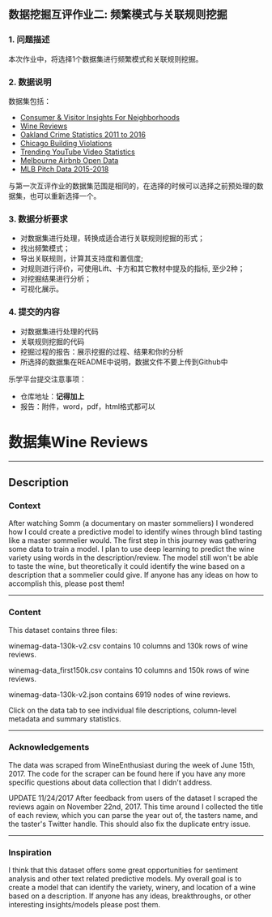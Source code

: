 ## 数据挖掘互评作业二: 频繁模式与关联规则挖掘

### 1. 问题描述

本次作业中，将选择1个数据集进行频繁模式和关联规则挖掘。

### 2. 数据说明

数据集包括：

- [Consumer & Visitor Insights For Neighborhoods](https://www.kaggle.com/safegraph/visit-patterns-by-census-block-group)
- [Wine Reviews](https://www.kaggle.com/zynicide/wine-reviews)
- [Oakland Crime Statistics 2011 to 2016](https://www.kaggle.com/cityofoakland/oakland-crime-statistics-2011-to-2016)
- [Chicago Building Violations](https://www.kaggle.com/chicago/chicago-building-violations)
- [Trending YouTube Video Statistics](https://www.kaggle.com/datasnaek/youtube-new)
- [Melbourne Airbnb Open Data](https://www.kaggle.com/tylerx/melbourne-airbnb-open-data)
- [MLB Pitch Data 2015-2018](https://www.kaggle.com/pschale/mlb-pitch-data-20152018)

与第一次互评作业的数据集范围是相同的，在选择的时候可以选择之前预处理的数据集，也可以重新选择一个。

### 3. 数据分析要求

- 对数据集进行处理，转换成适合进行关联规则挖掘的形式；
- 找出频繁模式；
- 导出关联规则，计算其支持度和置信度;
- 对规则进行评价，可使用Lift、卡方和其它教材中提及的指标, 至少2种；
- 对挖掘结果进行分析；
- 可视化展示。

### 4. 提交的内容

- 对数据集进行处理的代码
- 关联规则挖掘的代码
- 挖掘过程的报告：展示挖掘的过程、结果和你的分析
- 所选择的数据集在README中说明，数据文件不要上传到Github中

乐学平台提交注意事项：

- 仓库地址：**记得加上**
- 报告：附件，word，pdf，html格式都可以

# 数据集Wine Reviews

------

## Description

### Context

After watching Somm (a documentary on master sommeliers) I wondered how I could create a predictive model to identify wines through blind tasting like a master sommelier would. The first step in this journey was gathering some data to train a model. I plan to use deep learning to predict the wine variety using words in the description/review. The model still won't be able to taste the wine, but theoretically it could identify the wine based on a description that a sommelier could give. If anyone has any ideas on how to accomplish this, please post them!

------

### Content

This dataset contains three files:

winemag-data-130k-v2.csv contains 10 columns and 130k rows of wine reviews.

winemag-data_first150k.csv contains 10 columns and 150k rows of wine reviews.

winemag-data-130k-v2.json contains 6919 nodes of wine reviews.

Click on the data tab to see individual file descriptions, column-level metadata and summary statistics.

------

### Acknowledgements

The data was scraped from WineEnthusiast during the week of June 15th, 2017. The code for the scraper can be found here if you have any more specific questions about data collection that I didn't address.

UPDATE 11/24/2017 After feedback from users of the dataset I scraped the reviews again on November 22nd, 2017. This time around I collected the title of each review, which you can parse the year out of, the tasters name, and the taster's Twitter handle. This should also fix the duplicate entry issue.

------

### Inspiration

I think that this dataset offers some great opportunities for sentiment analysis and other text related predictive models. My overall goal is to create a model that can identify the variety, winery, and location of a wine based on a description. If anyone has any ideas, breakthroughs, or other interesting insights/models please post them.